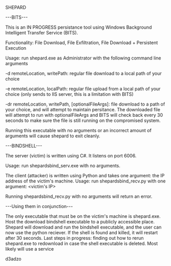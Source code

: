 SHEPARD 

---BITS---

This is an IN PROGRESS persistance tool using Windows Background Intelligent Transfer Service (BITS). 

Functionality: File Download, File Exfiltration, File Download + Persistent Execution

Usage: run shepard.exe as Administrator with the following command line arguments
  
  -d remoteLocation, writePath: regular file download to a local path of your choice
  
  -e remoteLocation, localPath: regular file upload from a local path of your choice (only sends to IIS server, this is a limitation with BITS)
  
  -dr remoteLocation, writePath, [optionalFileArgs]:  file download to a path of your choice, and will attempt to maintain persitance. The downloaded file will
            attempt to run with optionalFileArgs and BITS will check back every 30 seconds to make sure the file is still running on the compromised system.
  
Running this executable with no arguments or an incorrect amount of arguments will cause shepard to exit cleanly.

---BINDSHELL---

The server (victim) is written using C#. It listens on port 6006.

Usage: run shepardsbind_serv.exe with no arguments.

The client (attacker) is written using Python and takes one argument: the IP address of the victim's machine. 
Usage: run shepardsbind_recv.py with one argument: <victim's IP>

Running shepardsbind_recv.py with no arguments will return an error.

---Using them in conjunction---

The only executable that must be on the victim's machine is shepard.exe. Host the download bindshell executable to a publicly accessible place. 
Shepard will download and run the bindshell executable, and the user can now use the python reciever. If the shell is found and killed, it will restart after 30 seconds.
Last steps in progress: finding out how to rerun shepard.exe to redownload in case the shell executable is deleted. Most likely will use a service



d3adzo
